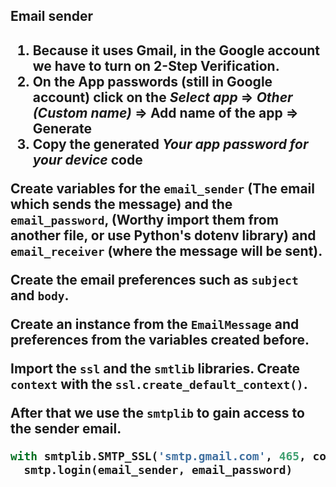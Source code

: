 <h2>Email sender<h2>

  1. Because it uses Gmail, in the Google account we have to turn on 2-Step Verification.
  2. On the App passwords (still in Google account) click on the  *Select app* => *Other (Custom name)* => Add name of the app => Generate
  3. Copy the generated *Your app password for your device* code

Create variables for the `email_sender` (The email which sends the message) and the `email_password`, (Worthy import them from another file, or use Python's dotenv library) and `email_receiver` (where the message will be sent).

Create the email preferences such as `subject` and `body`.

Create an instance from the `EmailMessage` and preferences from the variables created before.

Import the `ssl` and the `smtlib` libraries. Create `context` with the `ssl.create_default_context()`.

After that we use the `smtplib` to gain access to the sender email.
```py
with smtplib.SMTP_SSL('smtp.gmail.com', 465, context=context) as smtp:
  smtp.login(email_sender, email_password)
```